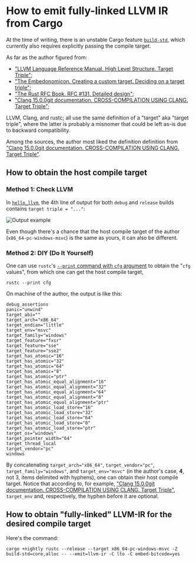 # How to emit fully-linked LLVM IR from Cargo

At the time of writing, there is an unstable Cargo feature [`build-std`], which currently also requires explicitly passing the compile target.

As far as the author figured from:

* ["LLVM Language Reference Manual. High Level Structure. Target Triple"];
* ["The Embedonomicon. Creating a custom target. Deciding on a target triple"];
* ["The Rust RFC Book. RFC #131. Detailed design"];
* ["Clang 15.0.0git documentation. CROSS-COMPILATION USING CLANG. Target Triple"];

LLVM, Clang, and rustc; all use the same definition of a "target" aka "target triple", where the latter is probably a misnomer that could be left as-is due to backward compatibility.

Among the sources, the author most liked the definition definition from ["Clang 15.0.0git documentation. CROSS-COMPILATION USING CLANG. Target Triple"].

## How to obtain the host compile target

### Method 1: Check LLVM

In [`hello_llvm`], the 4th line of output for both `debug` and `release` builds contains `target triple = "..."`:

![Output example](https://i.imgur.com/EKV0qU6.jpg)

Even though there's a chance that the host compile target of the author (`x86_64-pc-windows-msvc`) is the same as yours, it can also be different.

### Method 2: DIY (Do It Yourself)

One can use `rustc`'s [`--print` command with `cfg` argument](https://doc.rust-lang.org/rustc/command-line-arguments.html#--print-print-compiler-information) to obtain the "`cfg` values", from which one can get the host compile target,

```
rustc --print cfg
```

On machine of the author, the output is like this:

```
debug_assertions
panic="unwind"
target_abi=""
target_arch="x86_64"
target_endian="little"
target_env="msvc"
target_family="windows"
target_feature="fxsr"
target_feature="sse"
target_feature="sse2"
target_has_atomic="16"
target_has_atomic="32"
target_has_atomic="64"
target_has_atomic="8"
target_has_atomic="ptr"
target_has_atomic_equal_alignment="16"
target_has_atomic_equal_alignment="32"
target_has_atomic_equal_alignment="64"
target_has_atomic_equal_alignment="8"
target_has_atomic_equal_alignment="ptr"
target_has_atomic_load_store="16"
target_has_atomic_load_store="32"
target_has_atomic_load_store="64"
target_has_atomic_load_store="8"
target_has_atomic_load_store="ptr"
target_os="windows"
target_pointer_width="64"
target_thread_local
target_vendor="pc"
windows
```

By concatenating `target_arch="x86_64"`, `target_vendor="pc"`, `target_family="windows"`, and `target_env="msvc"` (in the author's case, **4**, not 3, items delimited with hyphens), one can obtain their host compile target. Notice that according to, for example, ["Clang 15.0.0git documentation. CROSS-COMPILATION USING CLANG. Target Triple"], `target_env` and, respectively, the hyphen before it are optional.

## How to obtain "fully-linked" LLVM-IR for the desired compile target

Here's the command:

```
cargo +nightly rustc --release --target x86_64-pc-windows-msvc -Z build-std=core,alloc -- --emit=llvm-ir -C lto -C embed-bitcode=yes
```

[`build-std`]: https://doc.rust-lang.org/cargo/reference/unstable.html#build-std
["LLVM Language Reference Manual. High Level Structure. Target Triple"]: https://llvm.org/docs/LangRef.html#target-triple
["Clang 15.0.0git documentation. CROSS-COMPILATION USING CLANG. Target Triple"]: https://clang.llvm.org/docs/CrossCompilation.html#target-triple
["The Rust RFC Book. RFC #131. Detailed design"]: https://rust-lang.github.io/rfcs/0131-target-specification.html#detailed-design
["The Embedonomicon. Creating a custom target. Deciding on a target triple"]: https://docs.rust-embedded.org/embedonomicon/custom-target.html#deciding-on-a-target-triple
[`hello_llvm`]: https://github.com/JohnScience/hello_llvm
